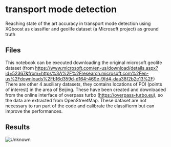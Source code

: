 # transport mode detection
Reaching state of the art accuracy in transport mode detection using XGboost as classifier and geolife dataset (a Microsoft project) as ground truth


## Files
This notebook can be executed downloading the original microsoft geolife dataset (from https://www.microsoft.com/en-us/download/details.aspx?id=52367&from=https%3A%2F%2Fresearch.microsoft.com%2Fen-us%2Fdownloads%2Fb16d359d-d164-469e-9fd4-daa38f2b2e13%2F)
There are other 4 auxiliary datasets, they contains locations of POI (points of interest) in the area of Beijing. These have been created and downloaded from the online interface of overpass turbo (https://overpass-turbo.eu), so the data are extracted from OpenStreetMap. These dataset are not necessary to run part of the code and calibrate the classifierm but can improve the performances.

## Results
![Unknown](https://user-images.githubusercontent.com/86875702/198069149-abb32843-31a8-4fc6-90bc-614b933efa7a.jpg)
